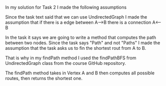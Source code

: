 In my solution for Task 2 I made the following assumptions

Since the task text said that we can use UndirectedGraph I made the assumption that if there is a edge between A-->B there is a connection A<--B

In the task it says we are going to write a method that computes the path between two nodes.
Since the task says "Path" and not "Paths" I made the assumption that the task asks us to fin the shortest rout from A to B.

That is why in my findPath method I used the findPathBFS from UndirectedGraph class from the  course GitHub repository.

The findPath method takes in Vertex A and B then computes all possible routes, then returns the shortest one.
